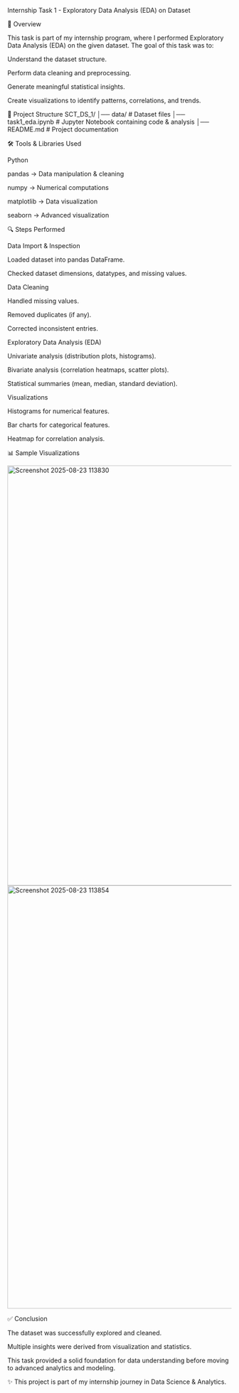 Internship Task 1 - Exploratory Data Analysis (EDA) on Dataset


📌 Overview

This task is part of my internship program, where I performed Exploratory Data Analysis (EDA) on the given dataset.
The goal of this task was to:

Understand the dataset structure.

Perform data cleaning and preprocessing.

Generate meaningful statistical insights.

Create visualizations to identify patterns, correlations, and trends.



📂 Project Structure
SCT_DS_1/
│── data/                # Dataset files
│── task1_eda.ipynb      # Jupyter Notebook containing code & analysis
│── README.md            # Project documentation




🛠️ Tools & Libraries Used

Python

pandas → Data manipulation & cleaning

numpy → Numerical computations

matplotlib → Data visualization

seaborn → Advanced visualization




🔍 Steps Performed

Data Import & Inspection

Loaded dataset into pandas DataFrame.

Checked dataset dimensions, datatypes, and missing values.

Data Cleaning

Handled missing values.

Removed duplicates (if any).

Corrected inconsistent entries.

Exploratory Data Analysis (EDA)

Univariate analysis (distribution plots, histograms).

Bivariate analysis (correlation heatmaps, scatter plots).

Statistical summaries (mean, median, standard deviation).

Visualizations

Histograms for numerical features.

Bar charts for categorical features.

Heatmap for correlation analysis.





📊 Sample Visualizations

<img width="1857" height="945" alt="Screenshot 2025-08-23 113830" src="https://github.com/user-attachments/assets/a992a6a0-bc19-4862-821f-165b8cab7eeb" />
<img width="1859" height="952" alt="Screenshot 2025-08-23 113854" src="https://github.com/user-attachments/assets/bc87de4e-ac66-4643-8cfd-76c26a25cad5" />




✅ Conclusion

The dataset was successfully explored and cleaned.

Multiple insights were derived from visualization and statistics.

This task provided a solid foundation for data understanding before moving to advanced analytics and modeling.



✨ This project is part of my internship journey in Data Science & Analytics.


